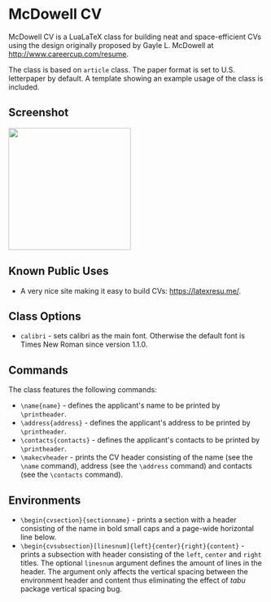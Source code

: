 McDowell CV
===========
McDowell CV is a LuaLaTeX class for building neat and space-efficient CVs using the design originally proposed by Gayle L. McDowell at 
http://www.careercup.com/resume. 

The class is based on `article` class. The paper format is set to U.S. letterpaper by default. A template showing an example usage of the class is included.

Screenshot
----------
<img src="https://github.com/dnl-blkv/mcdowell-cv/blob/master/McDowell_CV.png" width="240px"/>

Known Public Uses
-----------------
- A very nice site making it easy to build CVs: https://latexresu.me/.

Class Options
-------------
 - `calibri` - sets calibri as the main font. Otherwise the default font is Times New Roman since version 1.1.0.

Commands
--------
The class features the following commands:
 - `\name{name}` - defines the applicant's name to be printed by `\printheader`.
 - `\address{address}` - defines the applicant's address to be printed by `\printheader`.
 - `\contacts{contacts}` - defines the applicant's contacts to be printed by `\printheader`.
 - `\makecvheader` - prints the CV header consisting of the name (see the `\name` command), address (see the `\address` command) and contacts (see the `\contacts` command).
 
Environments
------------
 - `\begin{cvsection}{sectionname}` - prints a section with a header consisting of the name in bold small caps and a page-wide horizontal line below.
 - `\begin{cvsubsection}[linesnum]{left}{center}{right}{content}` - prints a subsection with header consisting of the `left`, `center` and `right` titles. The optional `linesnum` argument defines the amount of lines in the header. The argument only affects the vertical spacing between the environment header and content thus eliminating the effect of *tabu* package vertical spacing bug.
